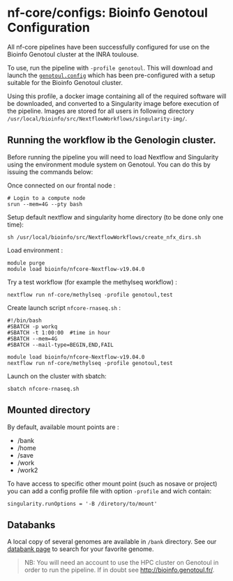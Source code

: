 


# nf-core/configs: Bioinfo Genotoul Configuration

All nf-core pipelines have been successfully configured for use on the Bioinfo Genotoul cluster at the INRA toulouse.

To use, run the pipeline with `-profile genotoul`. This will download and
launch the [`genotoul.config`](../conf/genotoul.config) which has been
pre-configured with a setup suitable for the Bioinfo Genotoul cluster.

Using this profile, a docker image containing all of the required software
will be downloaded, and converted to a Singularity image before execution
of the pipeline. Images are stored for all users in following directory `/usr/local/bioinfo/src/NextflowWorkflows/singularity-img/`.

## Running the workflow ib the Genologin cluster.

Before running the pipeline you will need to load Nextflow and
Singularity using the environment module system on Genotoul. You can do
this by issuing the commands below:


Once connected on our frontal node :
```
# Login to a compute node
srun --mem=4G --pty bash
```

Setup default nextflow and singularity home directory (to be done only one time):
```
sh /usr/local/bioinfo/src/NextflowWorkflows/create_nfx_dirs.sh
```

Load environment :
```
module purge
module load bioinfo/nfcore-Nextflow-v19.04.0
```

Try a test workflow (for example the methylseq workflow) :
```
nextflow run nf-core/methylseq -profile genotoul,test
```

Create launch script `nfcore-rnaseq.sh` :
```
#!/bin/bash
#SBATCH -p workq
#SBATCH -t 1:00:00  #time in hour
#SBATCH --mem=4G
#SBATCH --mail-type=BEGIN,END,FAIL

module load bioinfo/nfcore-Nextflow-v19.04.0
nextflow run nf-core/methylseq -profile genotoul,test
```
Launch on the cluster with sbatch:
```
sbatch nfcore-rnaseq.sh
```

## Mounted directory

By default, available mount points are :
 - /bank
 - /home
 - /save
 - /work  
 - /work2  


To have access to specific other mount point (such as nosave or project)
you can add a config profile file with option `-profile` and wich contain:
```
singularity.runOptions = '-B /diretory/to/mount'
```

## Databanks

A local copy of several genomes are available in `/bank` directory. See
our [databank page](http://bioinfo.genotoul.fr/index.php/resources-2/databanks/)
to search for your favorite genome.


>NB: You will need an account to use the HPC cluster on Genotoul in order
to run the pipeline. If in doubt see http://bioinfo.genotoul.fr/.
